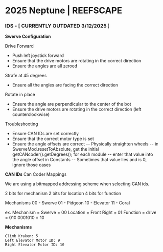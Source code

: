 # **2025 Neptune | REEFSCAPE**
### IDS - [ CURRENTLY OUTDATED 3/12/2025 ]


**Swerve Configuration**

Drive Forward
- Push left joystick forward
- Ensure that the drive motors are rotating in the correct direction
- Ensure the angles are all zeroed

Strafe at 45 degrees
- Ensure all the angles are facing the correct direction

Rotate in place
- Ensure the angle are perpendicular to the center of the bot
- Ensure the drive motors are rotating in the correct direction (left counterclockwise)

Troubleshooting
- Ensure CAN IDs are set correctly
- Ensure that the correct motor type is set
- Ensure the angle offsets are correct
-- Physically straighten wheels
-- in SwerveMod.resetToAbsolute, get the initial getCANcoder().getDegrees(); for each module
-- enter that value into the angle offset in Constants
-- Sometimes that value lies and is 0, ignore those cases


**CAN IDs**
Can Coder Mappings

We are using a bitmapped addressing scheme when selecting CAN ids.

2 bits for mechanism
2 bits for location
4 bits for function

Mechanisms
00 - Swerve
01 - Pidgeon
10 - Elevator
11 - Coral

ex.
Mechanism = Swerve = 00
Location = Front Right = 01
Function = drive = 010
0001010 = 10



**Mechanisms**

```
Climb Kraken: 5
Left Elevator Motor ID: 9
Right Elevator Motor ID: 10
```


